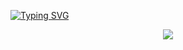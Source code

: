 <a href="https://git.io/typing-svg"><img src="https://readme-typing-svg.herokuapp.com?font=Fira+Code&size=28&pause=1000&center=true&vCenter=true&width=435&lines=Hi%F0%9F%91%8B+%2CI+am+byquan2004" alt="Typing SVG" /></a>

<div align="center">
  <picture>
    <source
      srcset="https://github-readme-stats.vercel.app/api?username=byquan2004&show_icons=true&theme=dark"
      media="(prefers-color-scheme: dark)"
    />
    <source
      srcset="https://github-readme-stats.vercel.app/api?username=byquan2004&show_icons=true"
      media="(prefers-color-scheme: light), (prefers-color-scheme: no-preference)"
    />
    <img src="https://github-readme-stats.vercel.app/api?username=byquan2004&show_icons=true" />
  </picture>
</div>
